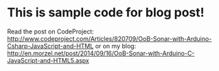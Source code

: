 # This is sample code for blog post!

Read the post on CodeProject: http://www.codeproject.com/Articles/820709/OoB-Sonar-with-Arduino-Csharp-JavaScript-and-HTML
or on my blog: http://en.morzel.net/post/2014/09/16/OoB-Sonar-with-Arduino-C-JavaScript-and-HTML5.aspx
